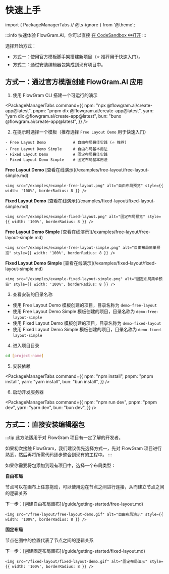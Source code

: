 # 快速上手

import {
  PackageManagerTabs
  // @ts-ignore
} from '@theme';

:::info
快速体验 FlowGram.AI，你可以直接 [在 CodeSandbox 中打开](https://codesandbox.io/p/github/louisyoungx/flowgram-demo/main)
:::

选择开始方式：

* 方式一：使用官方模板脚手架搭建新项目（⭐️ 推荐用于快速入门）。
* 方式二：通过安装编辑器包集成到现有项目中。

## 方式一：通过官方模版创建 FlowGram.AI 应用

1. 使用 FlowGram CLI 搭建一个可运行的演示

<PackageManagerTabs
  command={{
npm: "npx @flowgram.ai/create-app@latest",
pnpm: "pnpm dlx @flowgram.ai/create-app@latest",
yarn: "yarn dlx @flowgram.ai/create-app@latest",
bun: "bunx @flowgram.ai/create-app@latest",
}}
/>

2. 在提示时选择一个模板（推荐选择 `Free Layout Demo` 用于快速入门）

```text
- Free Layout Demo            # 自由布局最佳实践 (⭐️ 推荐)
- Free Layout Demo Simple     # 自由布局基本用法
- Fixed Layout Demo           # 固定布局最佳实践
- Fixed Layout Demo Simple    # 固定布局基本用法
```

<div style={{ display: 'grid', gridTemplateColumns: 'repeat(2, minmax(320px, 1fr))', gap: 16, marginTop: 12 }}>
  <div>
    <p><strong>Free Layout Demo</strong> [查看在线演示](/examples/free-layout/free-layout-simple.md)</p>

    <img src="/examples/example-free-layout.png" alt="自由布局预览" style={{ width: '100%', borderRadius: 8 }} />
  </div>

  <div>
    <p><strong>Fixed Layout Demo</strong> [查看在线演示](/examples/fixed-layout/fixed-layout-simple.md)</p>

    <img src="/examples/example-fixed-layout.png" alt="固定布局预览" style={{ width: '100%', borderRadius: 8 }} />
  </div>

  <div>
    <p><strong>Free Layout Demo Simple</strong> [查看在线演示](/examples/free-layout/free-layout-simple.md)</p>

    <img src="/examples/example-free-layout-simple.png" alt="自由布局简单预览" style={{ width: '100%', borderRadius: 8 }} />
  </div>

  <div>
    <p><strong>Fixed Layout Demo Simple</strong> [查看在线演示](/examples/fixed-layout/fixed-layout-simple.md)</p>

    <img src="/examples/example-fixed-layout-simple.png" alt="固定布局简单预览" style={{ width: '100%', borderRadius: 8 }} />
  </div>
</div>

3. 查看安装的目录名称

* 使用 Free Layout Demo 模板创建的项目，目录名称为 `demo-free-layout`
* 使用 Free Layout Demo Simple 模板创建的项目，目录名称为 `demo-free-layout-simple`
* 使用 Fixed Layout Demo 模板创建的项目，目录名称为 `demo-fixed-layout`
* 使用 Fixed Layout Demo Simple 模板创建的项目，目录名称为 `demo-fixed-layout-simple`

4. 进入项目目录

```sh
cd [project-name]
```

5. 安装依赖

<PackageManagerTabs
  command={{
npm: "npm install",
pnpm: "pnpm install",
yarn: "yarn install",
bun: "bun install",
}}
/>

6. 启动开发服务器

<PackageManagerTabs
  command={{
npm: "npm run dev",
pnpm: "pnpm dev",
yarn: "yarn dev",
bun: "bun dev",
}}
/>

## 方式二：直接安装编辑器包

:::tip
此方法适用于对 FlowGram 项目有一定了解的开发者。

如果初次接触 FlowGram，我们建议优先选择方式一，先对 FlowGram 项目进行熟悉，然后再将所需代码逐步整合到现有的工程中。
:::

如果你需要将包添加到现有项目中，选择一个布局类型：

<div style={{ display: 'grid', gridTemplateColumns: '1fr 1fr', gap: 24 }}>
  <div>
    <strong>自由布局</strong>
    <p>节点可以在画布上任意拖动，可以使用边在节点之间进行连接，从而建立节点之间的逻辑关系</p>
    <p>下一步：[创建自由布局画布](/guide/getting-started/free-layout.md)</p>

    <img src="/free-layout/free-layout-demo.gif" alt="自由布局演示" style={{ width: '100%', borderRadius: 8 }} />
  </div>

  <div>
    <strong>固定布局</strong>
    <p>节点在图中的位置代表了节点之间的逻辑关系</p>
    <p>下一步：[创建固定布局画布](/guide/getting-started/fixed-layout.md)</p>

    <img src="/fixed-layout/fixed-layout-demo.gif" alt="固定布局演示" style={{ width: '100%', borderRadius: 8 }} />
  </div>
</div>

